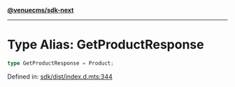[**@venuecms/sdk-next**](../Index.md)

***

# Type Alias: GetProductResponse

```ts
type GetProductResponse = Product;
```

Defined in: [sdk/dist/index.d.mts:344](https://github.com/venuecms/sdk/blob/aa6bf5e2569259dec55e399babe648ca7df4042f/packages/sdk/dist/index.d.mts#L344)

